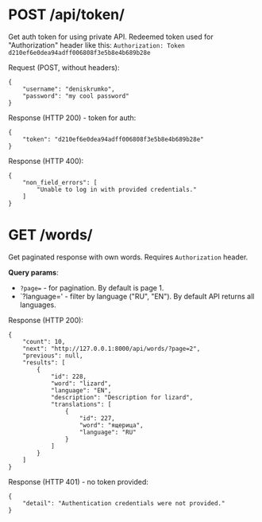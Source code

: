 # POST /api/token/

Get auth token for using private API. Redeemed token used for "Authorization" header like this:
`Authorization: Token d210ef6e0dea94adff006808f3e5b8e4b689b28e`

Request (POST, without headers):
```
{
    "username": "deniskrumko",
    "password": "my cool password"
}
```

Response (HTTP 200) - token for auth:
```
{
    "token": "d210ef6e0dea94adff006808f3e5b8e4b689b28e"
}
```

Response (HTTP 400):
```
{
    "non_field_errors": [
        "Unable to log in with provided credentials."
    ]
}
```

# GET /words/

Get paginated response with own words. Requires `Authorization` header.

**Query params**:
- `?page=` - for pagination. By default is page 1.
- `?language=' - filter by language ("RU", "EN"). By default API returns all languages.

Response (HTTP 200):
```
{
    "count": 10,
    "next": "http://127.0.0.1:8000/api/words/?page=2",
    "previous": null,
    "results": [
        {
            "id": 228,
            "word": "lizard",
            "language": "EN",
            "description": "Description for lizard",
            "translations": [
                {
                    "id": 227,
                    "word": "ящерица",
                    "language": "RU"
                }
            ]
        }
    ]
}
```

Response (HTTP 401) - no token provided:
```
{
    "detail": "Authentication credentials were not provided."
}
```

